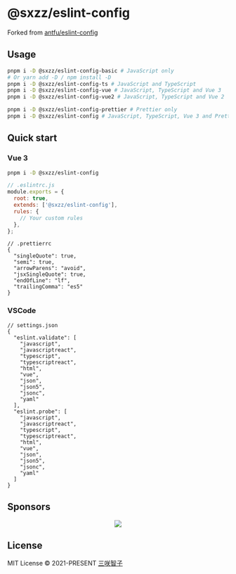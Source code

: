 # @sxzz/eslint-config

Forked from [antfu/eslint-config](https://github.com/antfu/eslint-config)

## Usage

```bash
pnpm i -D @sxzz/eslint-config-basic # JavaScript only
# Or yarn add -D / npm install -D
pnpm i -D @sxzz/eslint-config-ts # JavaScript and TypeScript
pnpm i -D @sxzz/eslint-config-vue # JavaScript, TypeScript and Vue 3
pnpm i -D @sxzz/eslint-config-vue2 # JavaScript, TypeScript and Vue 2

pnpm i -D @sxzz/eslint-config-prettier # Prettier only
pnpm i -D @sxzz/eslint-config # JavaScript, TypeScript, Vue 3 and Prettier
```

## Quick start

### Vue 3

```bash
pnpm i -D @sxzz/eslint-config
```

```javascript
// .eslintrc.js
module.exports = {
  root: true,
  extends: ['@sxzz/eslint-config'],
  rules: {
    // Your custom rules
  },
};
```

```jsonc
// .prettierrc
{
  "singleQuote": true,
  "semi": true,
  "arrowParens": "avoid",
  "jsxSingleQuote": true,
  "endOfLine": "lf",
  "trailingComma": "es5"
}
```

### VSCode

```jsonc
// settings.json
{
  "eslint.validate": [
    "javascript",
    "javascriptreact",
    "typescript",
    "typescriptreact",
    "html",
    "vue",
    "json",
    "json5",
    "jsonc",
    "yaml"
  ],
  "eslint.probe": [
    "javascript",
    "javascriptreact",
    "typescript",
    "typescriptreact",
    "html",
    "vue",
    "json",
    "json5",
    "jsonc",
    "yaml"
  ]
}
```

## Sponsors

<p align="center">
  <a href="https://cdn.jsdelivr.net/gh/sxzz/sponsors/sponsors.svg">
    <img src='https://cdn.jsdelivr.net/gh/sxzz/sponsors/sponsors.svg'/>
  </a>
</p>

## License

MIT License © 2021-PRESENT [三咲智子](https://github.com/sxzz)
